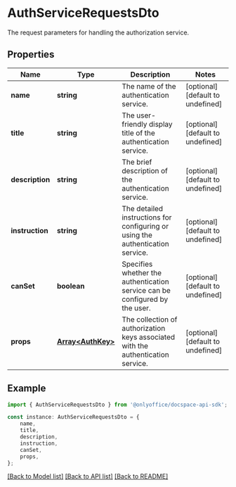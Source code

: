# AuthServiceRequestsDto

The request parameters for handling the authorization service.

## Properties

Name | Type | Description | Notes
------------ | ------------- | ------------- | -------------
**name** | **string** | The name of the authentication service. | [optional] [default to undefined]
**title** | **string** | The user-friendly display title of the authentication service. | [optional] [default to undefined]
**description** | **string** | The brief description of the authentication service. | [optional] [default to undefined]
**instruction** | **string** | The detailed instructions for configuring or using the authentication service. | [optional] [default to undefined]
**canSet** | **boolean** | Specifies whether the authentication service can be configured by the user. | [optional] [default to undefined]
**props** | [**Array&lt;AuthKey&gt;**](AuthKey.md) | The collection of authorization keys associated with the authentication service. | [optional] [default to undefined]

## Example

```typescript
import { AuthServiceRequestsDto } from '@onlyoffice/docspace-api-sdk';

const instance: AuthServiceRequestsDto = {
    name,
    title,
    description,
    instruction,
    canSet,
    props,
};
```

[[Back to Model list]](../README.md#documentation-for-models) [[Back to API list]](../README.md#documentation-for-api-endpoints) [[Back to README]](../README.md)
